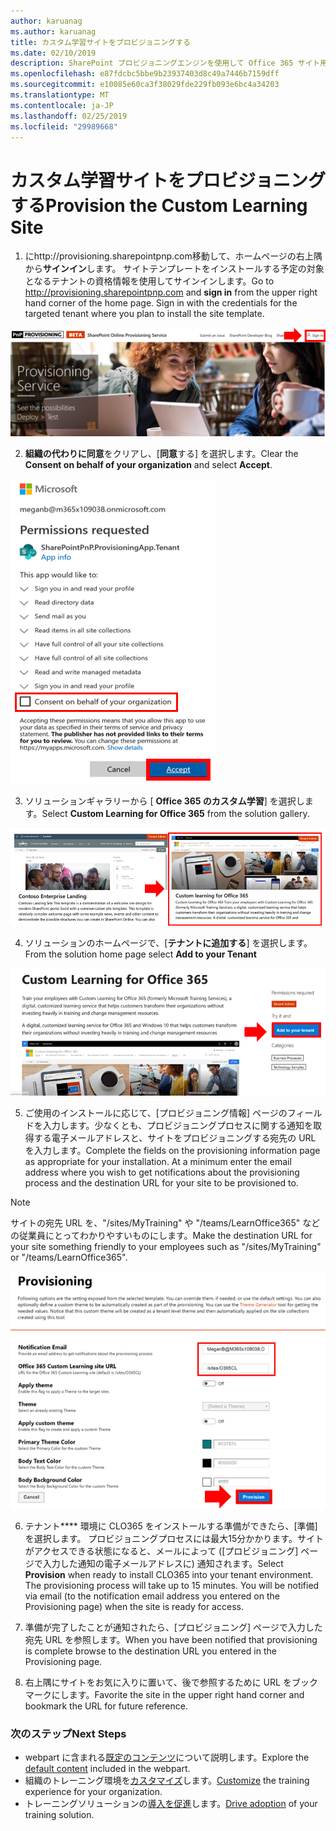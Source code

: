 ```yaml
---
author: karuanag
ms.author: karuanag
title: カスタム学習サイトをプロビジョニングする
ms.date: 02/10/2019
description: SharePoint プロビジョニングエンジンを使用して Office 365 サイト用のカスタム学習をプロビジョニングする
ms.openlocfilehash: e87fdcbc5bbe9b23937403d8c49a7446b7159dff
ms.sourcegitcommit: e10085e60ca3f38029fde229fb093e6bc4a34203
ms.translationtype: MT
ms.contentlocale: ja-JP
ms.lasthandoff: 02/25/2019
ms.locfileid: "29989668"
---
```

# <a name="provision-the-custom-learning-site"></a><span data-ttu-id="94cff-103">カスタム学習サイトをプロビジョニングする</span><span class="sxs-lookup"><span data-stu-id="94cff-103">Provision the Custom Learning Site</span></span>

1. <span data-ttu-id="94cff-p101">にhttp://provisioning.sharepointpnp.com移動して、ホームページの右上隅から**サインイン**します。 サイトテンプレートをインストールする予定の対象となるテナントの資格情報を使用してサインインします。</span><span class="sxs-lookup"><span data-stu-id="94cff-p101">Go to http://provisioning.sharepointpnp.com and **sign in** from the upper right hand corner of the home page.  Sign in with the  credentials for the targeted tenant where you plan to install the site template.</span></span>

![pnphome](media/inst_signin.png)

2. <span data-ttu-id="94cff-107">**組織の代わりに同意**をクリアし、[**同意**する] を選択します。</span><span class="sxs-lookup"><span data-stu-id="94cff-107">Clear the **Consent on behalf of your organization** and select **Accept**.</span></span>

![順番](media/inst_perms.png)

3. <span data-ttu-id="94cff-109">ソリューションギャラリーから [ **Office 365 のカスタム学習**] を選択します。</span><span class="sxs-lookup"><span data-stu-id="94cff-109">Select **Custom Learning for Office 365** from the solution gallery.</span></span>

![順番](media/inst_select.png)

4. <span data-ttu-id="94cff-111">ソリューションのホームページで、[**テナントに追加する**] を選択します。</span><span class="sxs-lookup"><span data-stu-id="94cff-111">From the solution home page select **Add to your Tenant**</span></span>

![inst_select](media/inst_add.png)

5. <span data-ttu-id="94cff-p102">ご使用のインストールに応じて、[プロビジョニング情報] ページのフィールドを入力します。少なくとも、プロビジョニングプロセスに関する通知を取得する電子メールアドレスと、サイトをプロビジョニングする宛先の URL を入力します。</span><span class="sxs-lookup"><span data-stu-id="94cff-p102">Complete the fields on the provisioning information page as appropriate for your installation. At a minimum enter the email address where you wish to get notifications about the provisioning process and the destination URL for your site to be provisioned to.</span></span>  

> [!NOTE]
> <span data-ttu-id="94cff-115">サイトの宛先 URL を、"/sites/MyTraining" や "/teams/LearnOffice365" などの従業員にとってわかりやすいものにします。</span><span class="sxs-lookup"><span data-stu-id="94cff-115">Make the destination URL for your site something friendly to your employees such as "/sites/MyTraining" or "/teams/LearnOffice365".</span></span>

![inst_options](media/inst_options.png)

6. <span data-ttu-id="94cff-p103">テナント\*\*\*\* 環境に CLO365 をインストールする準備ができたら、[準備] を選択します。 プロビジョニングプロセスには最大15分かかります。サイトがアクセスできる状態になると、メールによって ([プロビジョニング] ページで入力した通知の電子メールアドレスに) 通知されます。</span><span class="sxs-lookup"><span data-stu-id="94cff-p103">Select **Provision** when ready to install CLO365 into your tenant environment.  The provisioning process will take up to 15 minutes. You will be notified via email (to the notification email address you entered on the Provisioning page) when the site is ready for access.</span></span>

7. <span data-ttu-id="94cff-120">準備が完了したことが通知されたら、[プロビジョニング] ページで入力した宛先 URL を参照します。</span><span class="sxs-lookup"><span data-stu-id="94cff-120">When you have been notified that provisioning is complete browse to the destination URL you entered in the Provisioning page.</span></span>

8. <span data-ttu-id="94cff-121">右上隅にサイトをお気に入りに置いて、後で参照するために URL をブックマークにします。</span><span class="sxs-lookup"><span data-stu-id="94cff-121">Favorite the site in the upper right hand corner and bookmark the URL for future reference.</span></span>  

### <a name="next-steps"></a><span data-ttu-id="94cff-122">次のステップ</span><span class="sxs-lookup"><span data-stu-id="94cff-122">Next Steps</span></span>
- <span data-ttu-id="94cff-123">webpart に含まれる[既定のコンテンツ](sitecontent.md)について説明します。</span><span class="sxs-lookup"><span data-stu-id="94cff-123">Explore the [default content](sitecontent.md) included in the webpart.</span></span>
- <span data-ttu-id="94cff-124">組織のトレーニング環境を[カスタマイズ](customization.md)します。</span><span class="sxs-lookup"><span data-stu-id="94cff-124">[Customize](customization.md) the training experience for your organization.</span></span>
- <span data-ttu-id="94cff-125">トレーニングソリューションの[導入を促進](driveadoption.md)します。</span><span class="sxs-lookup"><span data-stu-id="94cff-125">[Drive adoption](driveadoption.md) of your training solution.</span></span>
